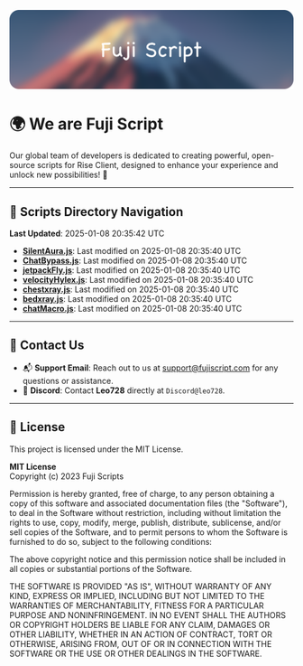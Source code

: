 ![Banner](.github/b.webp)

# 🌍 **We are Fuji Script**

Our global team of developers is dedicated to creating powerful, open-source scripts for Rise Client, designed to enhance your experience and unlock new possibilities! 🌟

---
<!-- SCRIPTS_NAVIGATION_START -->
## 📂 **Scripts Directory Navigation**

**Last Updated**: 2025-01-08 20:35:42 UTC

- **[SilentAura.js](scripts/SilentAura.js)**: Last modified on 2025-01-08 20:35:40 UTC
- **[ChatBypass.js](scripts/ChatBypass.js)**: Last modified on 2025-01-08 20:35:40 UTC
- **[jetpackFly.js](scripts/jetpackFly.js)**: Last modified on 2025-01-08 20:35:40 UTC
- **[velocityHylex.js](scripts/velocityHylex.js)**: Last modified on 2025-01-08 20:35:40 UTC
- **[chestxray.js](scripts/chestxray.js)**: Last modified on 2025-01-08 20:35:40 UTC
- **[bedxray.js](scripts/bedxray.js)**: Last modified on 2025-01-08 20:35:40 UTC
- **[chatMacro.js](scripts/chatMacro.js)**: Last modified on 2025-01-08 20:35:40 UTC

<!-- SCRIPTS_NAVIGATION_END -->

---

## 💬 **Contact Us**  
- 📬 **Support Email**: Reach out to us at [support@fujiscript.com](mailto:support@fujiscript.com) for any questions or assistance.  
- 💬 **Discord**: Contact **Leo728** directly at `Discord@leo728`.

---

## 📜 **License**

This project is licensed under the MIT License.  

**MIT License**  
Copyright (c) 2023 Fuji Scripts  

Permission is hereby granted, free of charge, to any person obtaining a copy of this software and associated documentation files (the "Software"), to deal in the Software without restriction, including without limitation the rights to use, copy, modify, merge, publish, distribute, sublicense, and/or sell copies of the Software, and to permit persons to whom the Software is furnished to do so, subject to the following conditions:  

The above copyright notice and this permission notice shall be included in all copies or substantial portions of the Software.  

THE SOFTWARE IS PROVIDED "AS IS", WITHOUT WARRANTY OF ANY KIND, EXPRESS OR IMPLIED, INCLUDING BUT NOT LIMITED TO THE WARRANTIES OF MERCHANTABILITY, FITNESS FOR A PARTICULAR PURPOSE AND NONINFRINGEMENT. IN NO EVENT SHALL THE AUTHORS OR COPYRIGHT HOLDERS BE LIABLE FOR ANY CLAIM, DAMAGES OR OTHER LIABILITY, WHETHER IN AN ACTION OF CONTRACT, TORT OR OTHERWISE, ARISING FROM, OUT OF OR IN CONNECTION WITH THE SOFTWARE OR THE USE OR OTHER DEALINGS IN THE SOFTWARE.  
